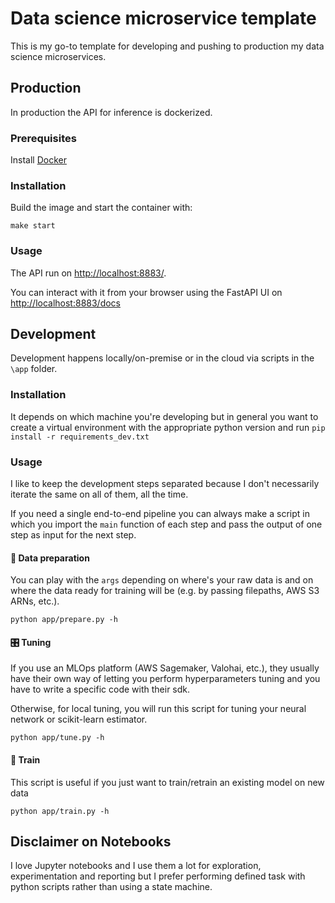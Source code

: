 # Data science microservice template
This is my go-to template for developing and pushing to production my data science microservices.

## Production
In production the API for inference is dockerized.

### Prerequisites
Install [Docker](https://docs.docker.com/engine/install/)

### Installation
Build the image and start the container with:
```
make start
```

### Usage
The API run on [http://localhost:8883/](http://localhost:8883/).

You can interact with it from your browser using the FastAPI UI on [http://localhost:8883/docs](http://localhost:8883/docs)

## Development
Development happens locally/on-premise or in the cloud via scripts in the `\app` folder.

### Installation
It depends on which machine you're developing but in general you want to create a virtual environment with the appropriate python version and run `pip install -r requirements_dev.txt`

### Usage
I like to keep the development steps separated because I don't necessarily iterate the same on all of them, all the time.

If you need a single end-to-end pipeline you can always make a script in which you import the `main` function of each step and pass the output of one step as input for the next step.

#### 🚧 Data preparation
You can play with the `args` depending on where's your raw data is and on where the data ready for training will be (e.g. by passing filepaths, AWS S3 ARNs, etc.).
```
python app/prepare.py -h
```

#### 🎛 Tuning
If you use an MLOps platform (AWS Sagemaker, Valohai, etc.), they usually have their own way of letting you perform hyperparameters tuning and you have to write a specific code with their sdk.

Otherwise, for local tuning, you will run this script for tuning your neural network or scikit-learn estimator.
```
python app/tune.py -h
```

#### 🤖 Train
This script is useful if you just want to train/retrain an existing model on new data
```
python app/train.py -h
```

## Disclaimer on Notebooks
I love Jupyter notebooks and I use them a lot for exploration, experimentation and reporting but I prefer performing defined task with python scripts rather than using a state machine.
